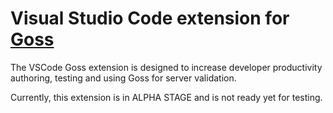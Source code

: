 # Visual Studio Code extension for [Goss](https://goss.rocks/)

The VSCode Goss extension is designed to increase developer productivity authoring, testing and using Goss for server validation.

Currently, this extension is in ALPHA STAGE and is not ready yet for testing.
